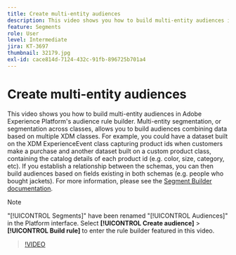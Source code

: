 ```yaml
---
title: Create multi-entity audiences
description: This video shows you how to build multi-entity audiences in Adobe Experience Platform's audience rule builder.  Multi-entity segmentation, or segmentation across classes, allows you to build audiences combining data based on multiple XDM classes.
feature: Segments
role: User
level: Intermediate
jira: KT-3697
thumbnail: 32179.jpg
exl-id: cace814d-7124-432c-91fb-896725b701a4
---
```

# Create multi-entity audiences

This video shows you how to build multi-entity audiences in Adobe Experience Platform's audience rule builder.  Multi-entity segmentation, or segmentation across classes, allows you to build audiences combining data based on multiple XDM classes. For example, you could have a dataset built on the XDM ExperienceEvent class capturing product ids when customers make a purchase and another dataset built on a custom product class, containing the catalog details of each product id (e.g. color, size, category, etc). If you establish a relationship between the schemas, you can then build audiences based on fields existing in both schemas (e.g. people who bought jackets). For more information, please see the [Segment Builder documentation](https://experienceleague.adobe.com/docs/experience-platform/segmentation/ui/segment-builder.html).

<!--Segment context (segment payload) allows you to provide key contextual details, such as a visitor's abandoned cart contents, in your segment definition so you can send personalized messages.--> 

>[!NOTE]
>
> "[!UICONTROL Segments]" have been renamed "[!UICONTROL Audiences]" in the Platform interface. Select **[!UICONTROL Create audience]** > **[!UICONTROL Build rule]** to enter the rule builder featured in this video.

>[!VIDEO](https://video.tv.adobe.com/v/32179?learn=on)
